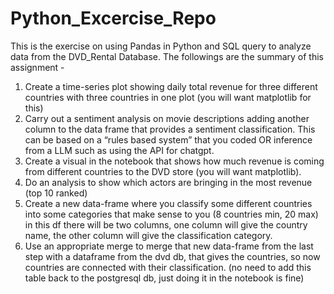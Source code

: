 # Python_Excercise_Repo
This is the exercise on using Pandas in Python and SQL query to analyze data from the DVD_Rental Database. The followings are the summary of this assignment - 
1. Create a time-series plot showing daily total revenue for three different countries with three countries in one plot (you will want matplotlib for this)
2. Carry out a sentiment analysis on movie descriptions adding another column to the data frame that provides a sentiment classification. This can be based on a “rules based system” that you coded OR inference from a LLM such as using the API for chatgpt.
3. Create a visual in the notebook that shows how much revenue is coming from different countries to the DVD store (you will want matplotlib).
4. Do an analysis to show which actors are bringing in the most revenue (top 10 ranked)
5. Create a new data-frame where you classify some different countries into some categories that make sense to you (8 countries min, 20 max) in this df there will be two columns, one column will give the country name, the other column will give the classification category.
6. Use an appropriate merge to merge that new data-frame from the last step with a dataframe from the dvd db, that gives the countries, so now countries are connected with their classification. (no need to add this table back to the postgresql db, just doing it in the notebook is fine)
